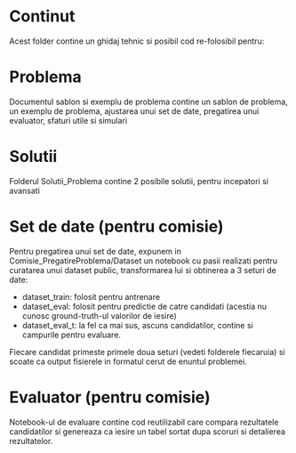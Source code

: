 # Continut
Acest folder contine un ghidaj tehnic si posibil cod re-folosibil pentru:

# Problema
Documentul sablon si exemplu de problema contine un sablon de problema, un exemplu de problema, ajustarea unui set de date, pregatirea unui evaluator, sfaturi utile si simulari

# Solutii
Folderul Solutii_Problema contine 2 posibile solutii, pentru incepatori si avansati
    
# Set de date (pentru comisie)
Pentru pregatirea unui set de date, expunem in Comisie_PregatireProblema/Dataset un notebook cu pasii realizati pentru curatarea unui dataset public, transformarea lui si obtinerea a 3 seturi de date:
- dataset_train: folosit pentru antrenare
- dataset_eval: folosit pentru predictie de catre candidati (acestia nu cunosc ground-truth-ul valorilor de iesire)
- dataset_eval_t: la fel ca mai sus, ascuns candidatilor, contine si campurile pentru evaluare.

Fiecare candidat primeste primele doua seturi (vedeti folderele fiecaruia) si scoate ca output fisierele in formatul cerut de enuntul problemei.

# Evaluator (pentru comisie)
Notebook-ul de evaluare contine cod reutilizabil care compara rezultatele candidatilor si genereaza ca iesire un tabel sortat dupa scoruri si detalierea rezultatelor.
